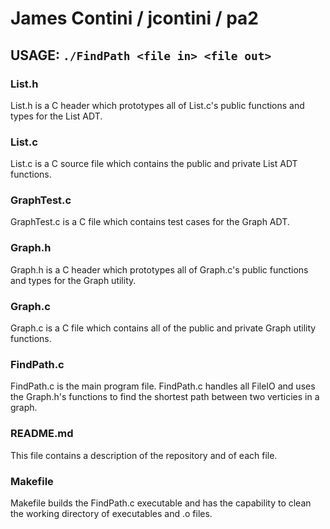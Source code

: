 # James Contini / jcontini / pa2
## USAGE: `./FindPath <file in> <file out>`

### List.h
 List.h is a C header which prototypes all of List.c's public functions and types for the List ADT.
### List.c
 List.c is a C source file which contains the public and private List ADT functions.
### GraphTest.c
 GraphTest.c is a C file which contains test cases for the Graph ADT.
### Graph.h
 Graph.h is a C header which prototypes all of Graph.c's public functions and types for the Graph utility.
### Graph.c
 Graph.c is a C file which contains all of the public and private Graph utility functions.
### FindPath.c
 FindPath.c is the main program file. FindPath.c handles all FileIO and uses the Graph.h's functions to find the shortest path between two verticies in a graph.
### README.md
 This file contains a description of the repository and of each file.
### Makefile
 Makefile builds the FindPath.c executable and has the capability to clean the working directory of executables and .o files.
